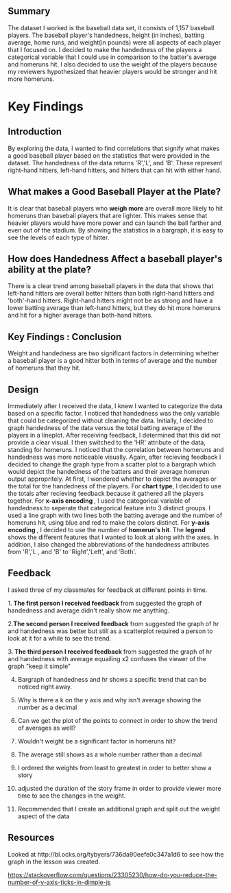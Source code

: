 <h2>Summary</h2>

The dataset I worked is the baseball data set, it consists
of 1,157 baseball players. The baseball player's handedness,
height (in inches), batting average, home runs, and weight(in pounds)
were all aspects of each player that I focused on. I decided to make the handedness of the players
a categorical variable that I could use in comparison to the  batter's average and homeruns hit.
I also decided to use the weight of the players because my reviewers hypothesized that heavier players
would be stronger and hit more homeruns.



<h1>Key Findings</h1>

<h2>Introduction</h2>
By exploring the data, I wanted to find correlations that signify
what makes a good baseball player based on the statistics that were
provided in the dataset. The handedness of the data returns 'R','L',
and 'B'. These represent right-hand hitters, left-hand hitters, and hitters
that can hit with either hand.

<h2>What makes a Good Baseball Player at the Plate?</h2>
It is clear that baseball players who <b>weigh more</b> are overall
more likely to hit homeruns  than baseball players that are lighter. This makes
sense that heavier players would have more power and can launch the ball farther and
even out of the stadium. By showing the statistics in a bargraph, it is easy to see the levels
of each type of hitter.

<h2> How does Handedness Affect a baseball player's ability at the plate?</h2>
There is a clear trend among baseball players in the data that shows that left-hand
hitters are overall better hitters than both right-hand hitters and 'both'-hand hitters.
Right-hand hitters might not be as strong and have a lower batting average than left-hand hitters,
but they do hit more homeruns and hit for a higher average than both-hand hitters.

<h2>Key Findings : Conclusion</h2>
Weight and handedness are two significant factors in determining whether a baseball player
is a good hitter both in terms of average and the number of homeruns that they hit.


<h2>Design</h2>

Immediately after I received the data, I knew I wanted to categorize the
data based on a specific factor. I noticed that handedness was the only variable
that could be categorized without cleaning the data. Initially, I decided to graph
handedness of the data versus the total batting average of the players in a lineplot. After
receiving feedback, I determined that this did not provide a clear visual. I then switched
to the 'HR' attribute of the data, standing for homeruns. I noticed that the correlation between
homeruns and handedness was more noticeable visually. Again, after recieving feedback I decided to
change the graph type from a scatter plot to a bargraph which would
depict the handedness of the batters and their average homerun output appropritely. At first, I wondered whether to depict
the averages or the total for the handedness of the players. For <b>chart type</b>,  I decided to use the totals after recieving feedback
because it gathered all the players together. For <b> x-axis encoding </b>, I used the categorical
variable of handedness to seperate that categorical feature into 3 distinct groups. I used a line graph with two lines
both the batting average and the number of homeruns hit, using blue and red to make the colors distinct.
For <b> y-axis encoding </b>, I decided to use  the number of <b>homerun's hit</b>.
The <b>legend </b> shows the different features that I wanted to look at along
with the axes. In addition, I also changed the abbreviations of the handedness attributes from 'R','L
, and 'B' to 'Right','Left', and 'Both'.

<h2>Feedback</h2>
I asked three of my classmates for feedback at different points in time.


1.<b> The first person I received feedback </b> from suggested the graph of handedness and average didn't really show me anything.

2.<b>The second person I received feedback</b> from suggested the graph of hr and handedness was better but still as a scatterplot
    required a person to look at it for a while to see the trend.

3.<b> The third person I received feedback </b> from suggested the graph of hr and handedness  with average equailing x2 confuses the viewer of the graph
"keep it simple"

4. Bargraph of handedness and hr shows a specific trend that
can be noticed right away.

5. Why is there a k on the y axis and why isn't average showing the number as a decimal

6. Can we get the plot of the points to connect in order to show
the trend of averages as well?

7. Wouldn't weight be a significant factor in homeruns hit?

8. The average still shows as a whole number rather than a decimal

9. I ordered the weights from least to greatest in order to better show
a story

10. adjusted the duration of the story frame in order to provide viewer more time
to see the changes in the weight.

11. Recommended that I create an additional graph and split out the weight aspect of the data




<h2>Resources</h2>
Looked at http://bl.ocks.org/tybyers/736da90eefe0c347a1d6 to see how the graph in the lesson was created.

https://stackoverflow.com/questions/23305230/how-do-you-reduce-the-number-of-y-axis-ticks-in-dimple-js